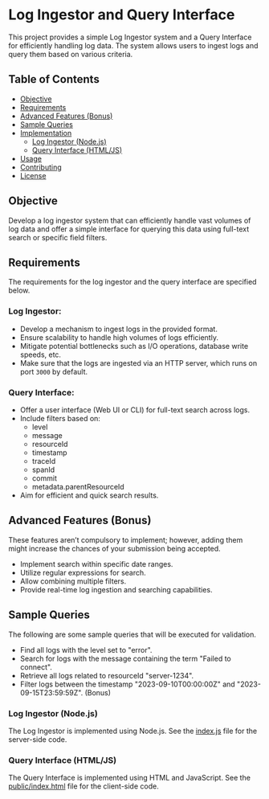 # Log Ingestor and Query Interface

This project provides a simple Log Ingestor system and a Query Interface for efficiently handling log data. The system allows users to ingest logs and query them based on various criteria.

## Table of Contents

- [Objective](#objective)
- [Requirements](#requirements)
- [Advanced Features (Bonus)](#advanced-features-bonus)
- [Sample Queries](#sample-queries)
- [Implementation](#implementation)
  - [Log Ingestor (Node.js)](#log-ingestor-nodejs)
  - [Query Interface (HTML/JS)](#query-interface-htmljs)
- [Usage](#usage)
- [Contributing](#contributing)
- [License](#license)

## Objective

Develop a log ingestor system that can efficiently handle vast volumes of log data and offer a simple interface for querying this data using full-text search or specific field filters.

## Requirements

The requirements for the log ingestor and the query interface are specified below.

### Log Ingestor:

- Develop a mechanism to ingest logs in the provided format.
- Ensure scalability to handle high volumes of logs efficiently.
- Mitigate potential bottlenecks such as I/O operations, database write speeds, etc.
- Make sure that the logs are ingested via an HTTP server, which runs on port `3000` by default.

### Query Interface:

- Offer a user interface (Web UI or CLI) for full-text search across logs.
- Include filters based on:
  - level
  - message
  - resourceId
  - timestamp
  - traceId
  - spanId
  - commit
  - metadata.parentResourceId
- Aim for efficient and quick search results.

## Advanced Features (Bonus)

These features aren’t compulsory to implement; however, adding them might increase the chances of your submission being accepted.

- Implement search within specific date ranges.
- Utilize regular expressions for search.
- Allow combining multiple filters.
- Provide real-time log ingestion and searching capabilities.

## Sample Queries

The following are some sample queries that will be executed for validation.

- Find all logs with the level set to "error".
- Search for logs with the message containing the term "Failed to connect".
- Retrieve all logs related to resourceId "server-1234".
- Filter logs between the timestamp "2023-09-10T00:00:00Z" and "2023-09-15T23:59:59Z". (Bonus)


### Log Ingestor (Node.js)

The Log Ingestor is implemented using Node.js. See the [index.js](index.js) file for the server-side code.

### Query Interface (HTML/JS)

The Query Interface is implemented using HTML and JavaScript. See the [public/index.html](public/index.html) file for the client-side code.
